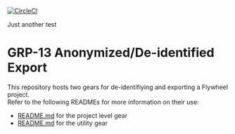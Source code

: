 [![CircleCI](https://circleci.com/gh/flywheel-apps/GRP-13.svg?style=svg)](https://circleci.com/gh/flywheel-apps/GRP-13)

Just another test

# GRP-13 Anonymized/De-identified Export 

This repository hosts two gears for de-identifiying and exporting a Flywheel project.  
Refer to the following READMEs for more information on their use:

* [README.md](https://github.com/flywheel-apps/GRP-13/tree/master/grp13_container_export)
for the project level gear
* [README.md](https://github.com/flywheel-apps/GRP-13/tree/master/grp13_utility)
for the utility gear 
